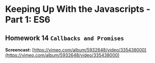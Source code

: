 # Keeping Up With the Javascripts - Part 1: ES6

## Homework 14 `Callbacks and Promises`

**Screencast:** [https://vimeo.com/album/5932648/video/335438000](https://vimeo.com/album/5932648/video/335438000)
